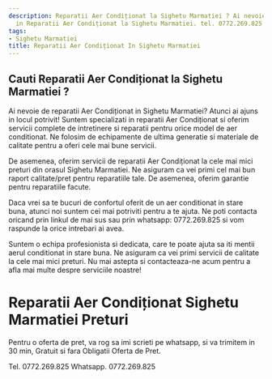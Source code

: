 ```yaml
---
description: Reparatii Aer Condiționat la Sighetu Marmatiei ? Ai nevoie de un profesionist
  in Reparatii Aer Condiționat la Sighetu Marmatiei. tel. 0772.269.825
tags:
- Sighetu Marmatiei
title: Reparatii Aer Condiționat In Sighetu Marmatiei
---
```



## Cauti Reparatii Aer Condiționat la Sighetu Marmatiei ?

Ai nevoie de reparatii Aer Condiționat in Sighetu Marmatiei?  Atunci ai ajuns in locul potrivit!  Suntem specializati in reparatii Aer Condiționat si oferim servicii complete de intretinere si reparatii pentru orice model de aer conditionat. Ne folosim de echipamente de ultima generatie si materiale de calitate pentru a oferi cele mai bune servicii.

De asemenea, oferim servicii de reparatii Aer Condiționat la cele mai mici preturi din orasul Sighetu Marmatiei. Ne asiguram ca vei primi cel mai bun raport calitate/pret pentru reparatiile tale. De asemenea, oferim garantie pentru reparatiile facute.

Daca vrei sa te bucuri de confortul oferit de un aer conditionat in stare buna, atunci noi suntem cei mai potriviti pentru a te ajuta. Ne poti contacta oricand prin linkul de mai sus sau prin whatsapp: 0772.269.825  si vom raspunde la orice intrebari ai avea. 

Suntem o echipa profesionista si dedicata, care te poate ajuta sa iti mentii aerul conditionat in stare buna. Ne asiguram ca vei primi servicii de calitate la cele mai mici preturi.  Nu mai astepta si contacteaza-ne acum pentru a afla mai multe despre serviciile noastre!

# Reparatii Aer Condiționat Sighetu Marmatiei Preturi
Pentru o oferta de pret, va rog sa imi scrieti pe whatsapp, si va trimitem in 30 min, Gratuit si fara Obligatii Oferta de Pret.

Tel. 0772.269.825
Whatsapp. 0772.269.825